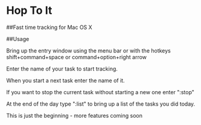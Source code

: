 # Hop To It
##Fast time tracking for Mac OS X

##Usage

Bring up the entry window using the menu bar or with the hotkeys shift+command+space or command+option+right arrow

Enter the name of your task to start tracking.

When you start a next task enter the name of it.

If you want to stop the current task without starting a new one enter ":stop"

At the end of the day type ":list" to bring up a list of the tasks you did today.

This is just the beginning - more features coming soon
